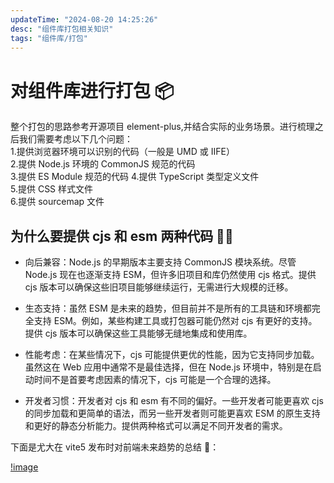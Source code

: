 ```yaml
---
updateTime: "2024-08-20 14:25:26"
desc: "组件库打包相关知识"
tags: "组件库/打包"
---
```


# 对组件库进行打包 📦

整个打包的思路参考开源项目 element-plus,并结合实际的业务场景。进行梳理之后我们需要考虑以下几个问题：  
1.提供浏览器环境可以识别的代码（一般是 UMD 或 IIFE）  
2.提供 Node.js 环境的 CommonJS 规范的代码  
3.提供 ES Module 规范的代码 4.提供 TypeScript 类型定义文件  
5.提供 CSS 样式文件  
6.提供 sourcemap 文件

## 为什么要提供 cjs 和 esm 两种代码 🏳️‍🌈

- 向后兼容：Node.js 的早期版本主要支持 CommonJS 模块系统。尽管 Node.js 现在也逐渐支持 ESM，但许多旧项目和库仍然使用 cjs 格式。提供 cjs 版本可以确保这些旧项目能够继续运行，无需进行大规模的迁移。

- 生态支持：虽然 ESM 是未来的趋势，但目前并不是所有的工具链和环境都完全支持 ESM。例如，某些构建工具或打包器可能仍然对 cjs 有更好的支持。提供 cjs 版本可以确保这些工具能够无缝地集成和使用库。

- 性能考虑：在某些情况下，cjs 可能提供更优的性能，因为它支持同步加载。虽然这在 Web 应用中通常不是最佳选择，但在 Node.js 环境中，特别是在启动时间不是首要考虑因素的情况下，cjs 可能是一个合理的选择。

- 开发者习惯：开发者对 cjs 和 esm 有不同的偏好。一些开发者可能更喜欢 cjs 的同步加载和更简单的语法，而另一些开发者则可能更喜欢 ESM 的原生支持和更好的静态分析能力。提供两种格式可以满足不同开发者的需求。

下面是尤大在 vite5 发布时对前端未来趋势的总结 🙌：

[!image]("../public/artworks/组件库打包1.png")
